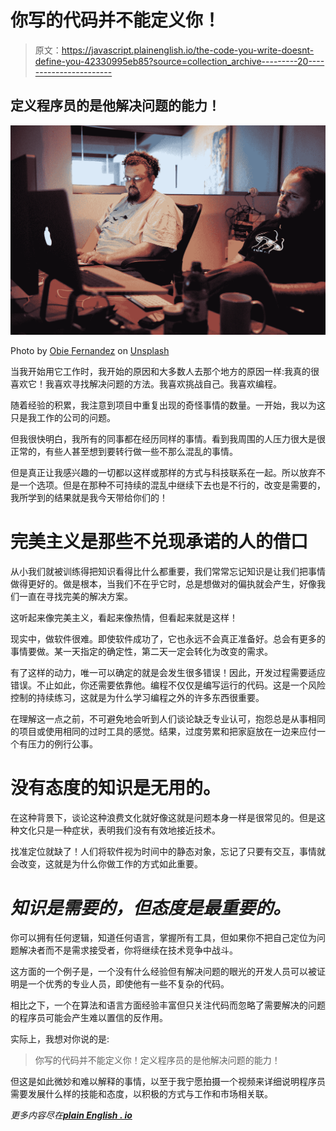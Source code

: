 # 你写的代码并不能定义你！

> 原文：<https://javascript.plainenglish.io/the-code-you-write-doesnt-define-you-42330995eb85?source=collection_archive---------20----------------------->

## 定义程序员的是他解决问题的能力！

![](img/03f6cd6f4ed9f32382d0cb5baa4810da.png)

Photo by [Obie Fernandez](https://unsplash.com/@obiefernandez?utm_source=medium&utm_medium=referral) on [Unsplash](https://unsplash.com?utm_source=medium&utm_medium=referral)

当我开始用它工作时，我开始的原因和大多数人去那个地方的原因一样:我真的很喜欢它！我喜欢寻找解决问题的方法。我喜欢挑战自己。我喜欢编程。

随着经验的积累，我注意到项目中重复出现的奇怪事情的数量。一开始，我以为这只是我工作的公司的问题。

但我很快明白，我所有的同事都在经历同样的事情。看到我周围的人压力很大是很正常的，有些人甚至想到要转行做一些不那么混乱的事情。

但是真正让我感兴趣的一切都以这样或那样的方式与科技联系在一起。所以放弃不是一个选项。但是在那种不可持续的混乱中继续下去也是不行的，改变是需要的，我所学到的结果就是我今天带给你们的！

# 完美主义是那些不兑现承诺的人的借口

从小我们就被训练得把知识看得比什么都重要，我们常常忘记知识是让我们把事情做得更好的。做是根本，当我们不在乎它时，总是想做对的偏执就会产生，好像我们一直在寻找完美的解决方案。

这听起来像完美主义，看起来像热情，但看起来就是这样！

现实中，做软件很难。即使软件成功了，它也永远不会真正准备好。总会有更多的事情要做。某一天指定的确定性，第二天一定会转化为改变的需求。

有了这样的动力，唯一可以确定的就是会发生很多错误！因此，开发过程需要适应错误。不止如此，你还需要依靠他。编程不仅仅是编写运行的代码。这是一个风险控制的持续练习，这就是为什么学习编程之外的许多东西很重要。

在理解这一点之前，不可避免地会听到人们谈论缺乏专业认可，抱怨总是从事相同的项目或使用相同的过时工具的感觉。结果，过度劳累和把家庭放在一边来应付一个有压力的例行公事。

# **没有态度的知识是无用的。**

在这种背景下，谈论这种浪费文化就好像这就是问题本身一样是很常见的。但是这种文化只是一种症状，表明我们没有有效地接近技术。

找准定位就缺了！人们将软件视为时间中的静态对象，忘记了只要有交互，事情就会改变，这就是为什么你做工作的方式如此重要。

# *知识是需要的，但态度是最重要的。*

你可以拥有任何逻辑，知道任何语言，掌握所有工具，但如果你不把自己定位为问题解决者而不是需求接受者，你将继续在技术竞争中战斗。

这方面的一个例子是，一个没有什么经验但有解决问题的眼光的开发人员可以被证明是一个优秀的专业人员，即使他有一些不复杂的代码。

相比之下，一个在算法和语言方面经验丰富但只关注代码而忽略了需要解决的问题的程序员可能会产生难以置信的反作用。

实际上，我想对你说的是:

> 你写的代码并不能定义你！定义程序员的是他解决问题的能力！

但这是如此微妙和难以解释的事情，以至于我宁愿拍摄一个视频来详细说明程序员需要发展什么样的技能和态度，以积极的方式与工作和市场相关联。

*更多内容尽在*[***plain English . io***](http://plainenglish.io/)